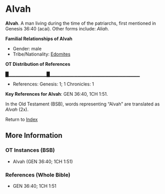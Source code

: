 # Alvah
**Alvah**. 
A man living during the time of the patriarchs, first mentioned in Genesis 36:40 (acai). 
Other forms include: 
*Aliah*. 




**Familial Relationships of Alvah**


* Gender: male
* Tribe/Nationality: [Edomites](../../../groups/md/acai/Edom.md)


**OT Distribution of References**

█▁▁▁▁▁▁▁▁▁▁▁█▁▁▁▁▁▁▁▁▁▁▁▁▁▁▁▁▁▁▁▁▁▁▁▁▁▁
* References: Genesis: 1; 1 Chronicles: 1



**Key References for Alvah**: 
GEN 36:40, 1CH 1:51. 


In the Old Testament (BSB), words representing “Alvah” are translated as 
*Alvah* (2x). 




Return to [Index](00-Index.md)

## More Information

### OT Instances (BSB)

* Alvah (GEN 36:40; 1CH 1:51)



### References (Whole Bible)

* GEN 36:40; 1CH 1:51



